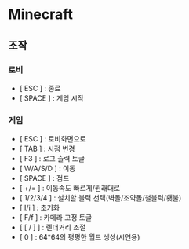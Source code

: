 # Minecraft

## 조작
### 로비
- [   ESC   ] : 종료
- [  SPACE  ] : 게임 시작

### 게임
- [   ESC   ] : 로비화면으로
- [   TAB   ] : 시점 변경
- [   F3    ] : 로그 출력 토글
- [ W/A/S/D ] : 이동
- [  SPACE  ] : 점프
- [   +/=   ] : 이동속도 빠르게/원래대로
- [ 1/2/3/4 ] : 설치할 블럭 선택(벽돌/조약돌/철블럭/횃불)
- [   I/i   ] : 초기화
- [   F/f   ] : 카메라 고정 토글
- [  [ / ]  ] : 렌더거리 조절
- [    0    ] : 64*64의 평평한 월드 생성(시연용)
